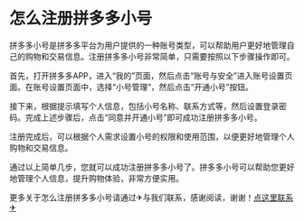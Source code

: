 # 怎么注册拼多多小号

拼多多小号是拼多多平台为用户提供的一种账号类型，可以帮助用户更好地管理自己的购物和交易信息。注册拼多多小号非常简单，只需要按照以下步骤操作即可。

首先，打开拼多多APP，进入“我的”页面，然后点击“账号与安全”进入账号设置页面。在账号设置页面中，选择“小号管理”，然后点击“开通小号”按钮。

接下来，根据提示填写个人信息，包括小号名称、联系方式等，然后设置登录密码。完成上述步骤后，点击“同意并开通小号”即可成功注册拼多多小号。

注册完成后，可以根据个人需求设置小号的权限和使用范围，以便更好地管理个人购物和交易信息。

通过以上简单几步，您就可以成功注册拼多多小号了。拼多多小号可以帮助您更好地管理个人信息，提升购物体验，非常方便实用。

更多关于怎么注册拼多多小号请通过✈与我们联系，感谢阅读，谢谢！[点这里联系✈](https://a.k02.cc)
